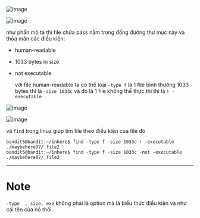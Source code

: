 ![image](https://github.com/user-attachments/assets/a5233fd2-164e-486b-b6b7-af6ada8b586c)

![image](https://github.com/user-attachments/assets/a9752779-baf1-4882-8f43-2a016a9d8cd0)


như phần mô tả thì file chứa pass nằm trong đống đường thư mục này và thỏa mãn các điều kiện:

- human-readable
- 1033 bytes in size
- not executable

  với file human-readable ta có thể loại `-type f` là 1 file bình thường
  1033 bytes thì là `-size 1033c`
  và đó là 1 file không thể thực thi thì là `! -executable`

 ![image](https://github.com/user-attachments/assets/d02ccf18-c449-4933-a9d6-e283475d4e47)

![image](https://github.com/user-attachments/assets/454b500f-1ede-4c43-b30b-0edd057d1190)

và `find` trong linuz giúp tìm file theo điều kiện của file đó
```
bandit5@bandit:~/inhere$ find -type f -size 1033c ! -executable
./maybehere07/.file2
bandit5@bandit:~/inhere$ find -type f -size 1033c -not -executable
./maybehere07/.file2
```

---
# Note

`-type  , size, exe` không phải là option mà là biểu thức điều kiện và như cái tên của nó thôi.
  
